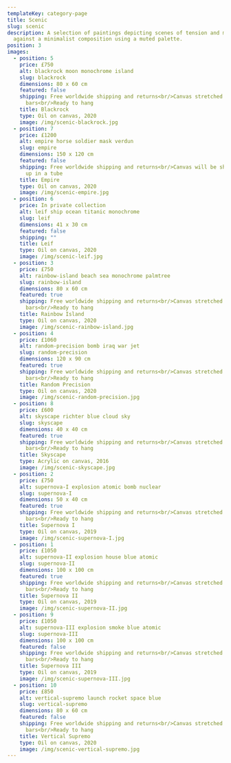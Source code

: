 ```yaml
---
templateKey: category-page
title: Scenic
slug: scenic
description: A selection of paintings depicting scenes of tension and movement
  against a minimalist composition using a muted palette.
position: 3
images:
  - position: 5
    price: £750
    alt: blackrock moon monochrome island
    slug: blackrock
    dimensions: 80 x 60 cm
    featured: false
    shipping: Free worldwide shipping and returns<br/>Canvas stretched on wooden
      bars<br/>Ready to hang
    title: Blackrock
    type: Oil on canvas, 2020
    image: /img/scenic-blackrock.jpg
  - position: 7
    price: £1200
    alt: empire horse soldier mask verdun
    slug: empire
    dimensions: 150 x 120 cm
    featured: false
    shipping: Free worldwide shipping and returns<br/>Canvas will be shipped rolled
      up in a tube
    title: Empire
    type: Oil on canvas, 2020
    image: /img/scenic-empire.jpg
  - position: 6
    price: In private collection
    alt: leif ship ocean titanic monochrome
    slug: leif
    dimensions: 41 x 30 cm
    featured: false
    shipping: ""
    title: Leif
    type: Oil on canvas, 2020
    image: /img/scenic-leif.jpg
  - position: 3
    price: £750
    alt: rainbow-island beach sea monochrome palmtree
    slug: rainbow-island
    dimensions: 80 x 60 cm
    featured: true
    shipping: Free worldwide shipping and returns<br/>Canvas stretched on wooden
      bars<br/>Ready to hang
    title: Rainbow Island
    type: Oil on canvas, 2020
    image: /img/scenic-rainbow-island.jpg
  - position: 4
    price: £1060
    alt: random-precision bomb iraq war jet
    slug: random-precision
    dimensions: 120 x 90 cm
    featured: true
    shipping: Free worldwide shipping and returns<br/>Canvas stretched on wooden
      bars<br/>Ready to hang
    title: Random Precision
    type: Oil on canvas, 2020
    image: /img/scenic-random-precision.jpg
  - position: 8
    price: £600
    alt: skyscape richter blue cloud sky
    slug: skyscape
    dimensions: 40 x 40 cm
    featured: true
    shipping: Free worldwide shipping and returns<br/>Canvas stretched on wooden
      bars<br/>Ready to hang
    title: Skyscape
    type: Acrylic on canvas, 2016
    image: /img/scenic-skyscape.jpg
  - position: 2
    price: £750
    alt: supernova-I explosion atomic bomb nuclear
    slug: supernova-I
    dimensions: 50 x 40 cm
    featured: true
    shipping: Free worldwide shipping and returns<br/>Canvas stretched on wooden
      bars<br/>Ready to hang
    title: Supernova I
    type: Oil on canvas, 2019
    image: /img/scenic-supernova-I.jpg
  - position: 1
    price: £1050
    alt: supernova-II explosion house blue atomic
    slug: supernova-II
    dimensions: 100 x 100 cm
    featured: true
    shipping: Free worldwide shipping and returns<br/>Canvas stretched on wooden
      bars<br/>Ready to hang
    title: Supernova II
    type: Oil on canvas, 2019
    image: /img/scenic-supernova-II.jpg
  - position: 9
    price: £1050
    alt: supernova-III explosion smoke blue atomic
    slug: supernova-III
    dimensions: 100 x 100 cm
    featured: false
    shipping: Free worldwide shipping and returns<br/>Canvas stretched on wooden
      bars<br/>Ready to hang
    title: Supernova III
    type: Oil on canvas, 2019
    image: /img/scenic-supernova-III.jpg
  - position: 10
    price: £850
    alt: vertical-supremo launch rocket space blue
    slug: vertical-supremo
    dimensions: 80 x 60 cm
    featured: false
    shipping: Free worldwide shipping and returns<br/>Canvas stretched on wooden
      bars<br/>Ready to hang
    title: Vertical Supremo
    type: Oil on canvas, 2020
    image: /img/scenic-vertical-supremo.jpg
---
```

